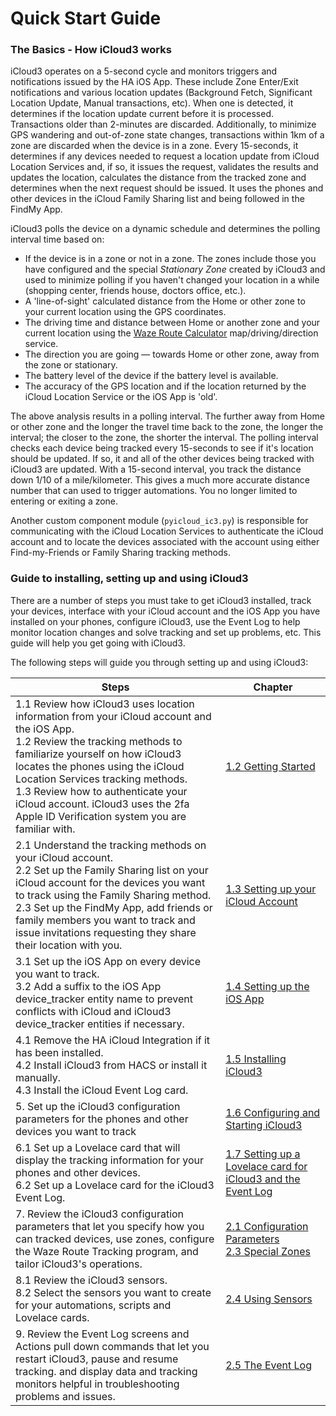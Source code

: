 # Quick Start Guide

### The Basics - How iCloud3 works

iCloud3 operates on a 5-second cycle and monitors triggers and notifications issued by the HA iOS App. These include Zone Enter/Exit notifications and various location updates (Background Fetch, Significant Location Update, Manual transactions, etc). When one is detected, it determines if the location update current before it is processed. Transactions older than 2-minutes are discarded. Additionally, to minimize GPS wandering and out-of-zone state changes, transactions within 1km of a zone are discarded when the device is in a zone.  Every 15-seconds, it determines if any devices needed to request a location update from iCloud Location Services and, if so, it issues the request, validates the results and updates the location, calculates the distance from the tracked zone and determines when the next request should be issued. It uses the phones and other devices in the iCloud Family Sharing list and being followed in the FindMy App.

iCloud3 polls the device on a dynamic schedule and determines the polling interval time based on:

- If the device is in a zone or not in a zone. The zones include those you have configured and the special *Stationary Zone* created by iCloud3 and used to minimize polling if you haven't changed your location in a while (shopping center, friends house, doctors office, etc.).
- A 'line-of-sight' calculated distance from the Home or other zone to your current location using the GPS coordinates.
- The driving time and distance between Home or another zone and your current location using the [Waze Route Calculator](http://www.waze.com) map/driving/direction service.
- The direction you are going — towards Home or other zone, away from the zone or stationary.
- The battery level of the device if the battery level is available.
- The accuracy of the GPS location and if the location returned by the iCloud Location Service or the iOS App is 'old'.

The above analysis results in a polling interval. The further away from Home or other zone and the longer the travel time back to the zone, the longer the interval; the closer to the zone, the shorter the interval. The polling interval checks each device being tracked every 15-seconds to see if it's location should be updated. If so, it and all of the other devices being tracked with iCloud3 are updated. With a 15-second interval, you track the distance down 1/10 of a mile/kilometer. This gives a much more accurate distance number that can used to trigger automations. You no longer limited to entering or exiting a zone. 

Another custom component module (`pyicloud_ic3.py`) is responsible for communicating with the iCloud Location Services to authenticate the iCloud account and to locate the devices associated with the account using either Find-my-Friends or Family Sharing tracking methods.

### Guide to installing, setting up and using iCloud3

There are a number of steps you must take to get iCloud3 installed, track your devices, interface with your iCloud account and the iOS App you have installed on your phones, configure iCloud3, use the Event Log to help monitor location changes and solve tracking and set up problems, etc. This guide will help you get going with iCloud3. 

The following steps will guide you through setting up and using iCloud3:

| Steps                                                        | Chapter                                                      |
| ------------------------------------------------------------ | ------------------------------------------------------------ |
| 1.1 Review how iCloud3 uses location information from your iCloud account and the iOS App.<br>1.2 Review the tracking methods to familiarize yourself on how iCloud3 locates the phones using the iCloud Location Services tracking methods.<br>1.3 Review how to authenticate your iCloud account. iCloud3 uses the 2fa Apple ID Verification system you are familiar with. | [1.2 Getting Started](/chapters/1.2-getting-started.md)                                      |
| 2.1 Understand the tracking methods on your iCloud account. <br>2.2 Set up the Family Sharing list on your iCloud account for the devices you want to track using the Family Sharing method. <br>2.3 Set up the FindMy App, add friends or family members you want to track and issue invitations requesting they share their location with you. | [1.3 Setting up your iCloud Account](/chapters/1.3-setting-up-icloud-account.md)                       |
| 3.1 Set up the iOS App on every device you want to track. <br>3.2 Add a suffix to the iOS App device_tracker entity name to prevent conflicts with iCloud and iCloud3 device_tracker entities if necessary. | [1.4 Setting up the iOS App](/chapters/1.4-setting-up-iosapp.md)                               |
| 4.1 Remove the HA iCloud Integration if it has been installed. <br>4.2 Install iCloud3 from HACS or install it manually. <br>4.3 Install the iCloud Event Log card. | [1.5 Installing iCloud3](/chapters/1.5-installing-icloud3.md)                                   |
| 5. Set up the iCloud3 configuration parameters for the phones and other devices you want to track | [1.6 Configuring and Starting iCloud3](/chapters/1.6-configuring-starting-icloud3.md)                     |
| 6.1 Set up a Lovelace card that will display the tracking information for your phones and other devices. <br>6.2 Set up a Lovelace card for the iCloud3 Event Log. | [1.7 Setting up a Lovelace card for iCloud3 and the Event Log](/chapters/1.7-setup-lovelace-event-log-card.md) |
| 7. Review the iCloud3 configuration parameters that let you specify how you can tracked devices, use zones, configure the Waze Route Tracking program, and tailor iCloud3's operations. | [2.1  Configuration Parameters](/chapters/2.1-config-parms.md)<br>[2.3 Special Zones](/chapters/2.3-special-zones.md)                           |
| 8.1 Review the iCloud3 sensors.<br>8.2 Select the sensors you want to create for your automations, scripts and Lovelace cards. | [2.4 Using Sensors](/chapters/2.4-sensors.md)                   |
| 9. Review the Event Log screens and Actions pull down commands that let you restart iCloud3, pause and resume tracking. and display data and tracking monitors helpful in troubleshooting problems and issues. | [2.5 The Event Log](/chapters/2.5-event-log.md)                                        |
